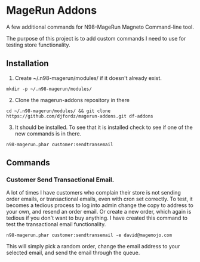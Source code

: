 # MageRun Addons

A few additional commands for N98-MageRun Magneto Command-line tool.

The purpose of this project is to add custom commands I need to use for testing store functionality.

## Installation

1. Create ~/.n98-magerun/modules/ if it doesn't already exist.

`mkdir -p ~/.n98-magerun/modules/`

2. Clone the magerun-addons repository in there

`cd ~/.n98-magerun/modules/ && git clone https://github.com/djfordz/magerun-addons.git df-addons`

3. It should be installed. To see that it is installed check to see if one of the new commands is in there.

`n98-magerun.phar customer:sendtransemail`

## Commands

### Customer Send Transactional Email.

A lot of times I have customers who complain their store is not sending order emails, or transactional emails, even with cron set correctly.  To test, it becomes a tedious process to log into admin change the copy to address to your own, and resend an order email. Or create a new order, which again is tedious if you don't want to buy anything. I have created this command to test the transactional email functionality.

`n98-magerun.phar customer:sendtransemail -e david@magemojo.com`

This will simply pick a random order, change the email address to your selected email, and send the email through the queue.
